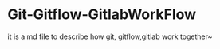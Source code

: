 Git-Gitflow-GitlabWorkFlow
==========================

it is a md file to describe how git, gitflow,gitlab work together~
